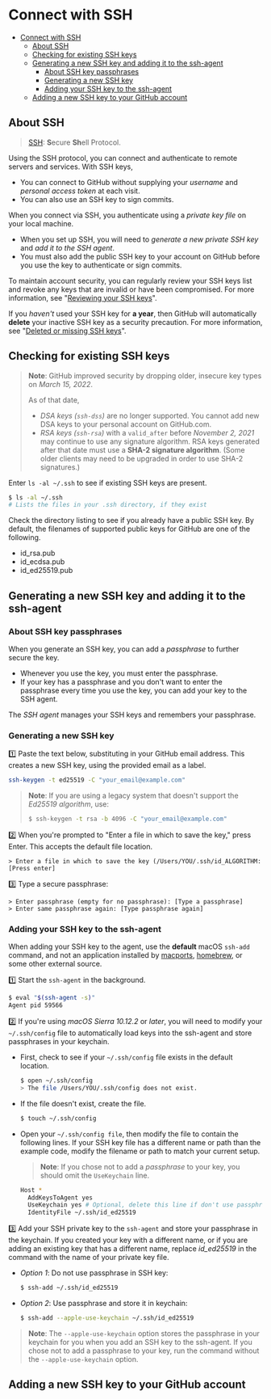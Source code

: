 # Connect with SSH

- [Connect with SSH](#connect-with-ssh)
  - [About SSH](#about-ssh)
  - [Checking for existing SSH keys](#checking-for-existing-ssh-keys)
  - [Generating a new SSH key and adding it to the ssh-agent](#generating-a-new-ssh-key-and-adding-it-to-the-ssh-agent)
    - [About SSH key passphrases](#about-ssh-key-passphrases)
    - [Generating a new SSH key](#generating-a-new-ssh-key)
    - [Adding your SSH key to the ssh-agent](#adding-your-ssh-key-to-the-ssh-agent)
  - [Adding a new SSH key to your GitHub account](#adding-a-new-ssh-key-to-your-github-account)

## About SSH

> [SSH](https://en.wikipedia.org/wiki/Secure_Shell): **S**ecure **Sh**ell Protocol.

Using the SSH protocol, you can connect and authenticate to remote servers and services. With SSH keys,

- You can connect to GitHub without supplying your *username* and *personal access token* at each visit.
- You can also use an SSH key to sign commits.

When you connect via SSH, you authenticate using a *private key file* on your local machine.

- When you set up SSH, you will need to *generate a new private SSH key* and *add it to the SSH agent*.
- You must also add the public SSH key to your account on GitHub before you use the key to authenticate or sign commits.

To maintain account security, you can regularly review your SSH keys list and revoke any keys that are invalid or have been compromised. For more information, see "[Reviewing your SSH keys](https://docs.github.com/en/github/authenticating-to-github/reviewing-your-ssh-keys)".

If you *haven't* used your SSH key for **a year**, then GitHub will automatically **delete** your inactive SSH key as a security precaution. For more information, see "[Deleted or missing SSH keys](https://docs.github.com/en/articles/deleted-or-missing-ssh-keys)".

## Checking for existing SSH keys

> **Note**: GitHub improved security by dropping older, insecure key types on *March 15, 2022*.
>
> As of that date,
>
> - *DSA keys (`ssh-dss`)* are no longer supported. You cannot add new DSA keys to your personal account on GitHub.com.
> - *RSA keys (`ssh-rsa`)* with a `valid_after` before *November 2, 2021* may continue to use any signature algorithm. RSA keys generated after that date must use a **SHA-2 signature algorithm**. (Some older clients may need to be upgraded in order to use SHA-2 signatures.)

Enter `ls -al ~/.ssh` to see if existing SSH keys are present.

```bash
$ ls -al ~/.ssh
# Lists the files in your .ssh directory, if they exist
```

Check the directory listing to see if you already have a public SSH key. By default, the filenames of supported public keys for GitHub are one of the following.

- id_rsa.pub
- id_ecdsa.pub
- id_ed25519.pub

## Generating a new SSH key and adding it to the ssh-agent

### About SSH key passphrases

When you generate an SSH key, you can add a *passphrase* to further secure the key.

- Whenever you use the key, you must enter the passphrase.
- If your key has a passphrase and you don't want to enter the passphrase every time you use the key, you can add your key to the SSH agent.

The *SSH agent* manages your SSH keys and remembers your passphrase.

### Generating a new SSH key

1️⃣ Paste the text below, substituting in your GitHub email address. This creates a new SSH key, using the provided email as a label.

```bash
ssh-keygen -t ed25519 -C "your_email@example.com"
```

> **Note**: If you are using a legacy system that doesn't support the *Ed25519 algorithm*, use:
>
> ```bash
> $ ssh-keygen -t rsa -b 4096 -C "your_email@example.com"
> ```

2️⃣ When you're prompted to "Enter a file in which to save the key," press Enter. This accepts the default file location.

```console
> Enter a file in which to save the key (/Users/YOU/.ssh/id_ALGORITHM: [Press enter]
```

3️⃣ Type a secure passphrase:

```console
> Enter passphrase (empty for no passphrase): [Type a passphrase]
> Enter same passphrase again: [Type passphrase again]
```

### Adding your SSH key to the ssh-agent

When adding your SSH key to the agent, use the **default** macOS `ssh-add` command, and not an application installed by [macports](https://www.macports.org/), [homebrew](http://brew.sh/), or some other external source.

1️⃣ Start the `ssh-agent` in the background.

```bash
$ eval "$(ssh-agent -s)"
Agent pid 59566
```

2️⃣ If you're using *macOS Sierra 10.12.2* or *later*, you will need to modify your `~/.ssh/config` file to automatically load keys into the ssh-agent and store passphrases in your keychain.

- First, check to see if your `~/.ssh/config` file exists in the default location.

    ```bash
    $ open ~/.ssh/config
    > The file /Users/YOU/.ssh/config does not exist.
    ```

- If the file doesn't exist, create the file.

    ```bash
    $ touch ~/.ssh/config
    ```

- Open your `~/.ssh/config file`, then modify the file to contain the following lines. If your SSH key file has a different name or path than the example code, modify the filename or path to match your current setup.

    > **Note**: If you chose not to add a *passphrase* to your key, you should omit the `UseKeychain` line.

    ```bash
    Host *
      AddKeysToAgent yes
      UseKeychain yes # Optional, delete this line if don't use passphrase
      IdentityFile ~/.ssh/id_ed25519
    ```

3️⃣ Add your SSH private key to the `ssh-agent` and store your passphrase in the keychain. If you created your key with a different name, or if you are adding an existing key that has a different name, replace *id_ed25519* in the command with the name of your private key file.

- *Option 1*: Do not use passphrase in SSH key:

    ```bash
    $ ssh-add ~/.ssh/id_ed25519
    ```

- *Option 2*: Use passphrase and store it in keychain:

    ```bash
    $ ssh-add --apple-use-keychain ~/.ssh/id_ed25519
    ```

> **Note**: The `--apple-use-keychain` option stores the passphrase in your keychain for you when you add an SSH key to the ssh-agent. If you chose not to add a passphrase to your key, run the command without the `--apple-use-keychain` option.

## Adding a new SSH key to your GitHub account



